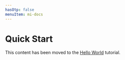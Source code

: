 ```yaml
---
hasOtp: false
menuItem: mi-docs
---
```


# Quick Start

This content has been moved to the [Hello World](/en/books/essentials/tutorials/hello-world/) tutorial.
